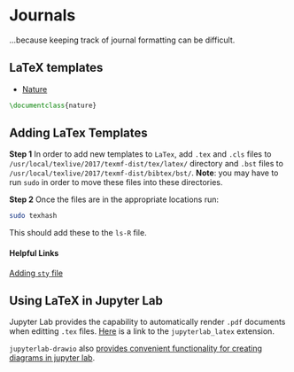 # Journals
...because keeping track of journal formatting can be difficult.

## LaTeX templates
- [Nature](https://ctan.org/tex-archive/macros/latex/contrib/nature/)

```latex
\documentclass{nature}
```

## Adding LaTex Templates

**Step 1** 
In order to add new templates to `LaTex`, add `.tex` and `.cls` files to `/usr/local/texlive/2017/texmf-dist/tex/latex/` directory and `.bst` files to `/usr/local/texlive/2017/texmf-dist/bibtex/bst/`. **Note**: you may have to run `sudo` in order to move these files into these directories.

**Step 2**
Once the files are in the appropriate locations run: 

```bash
sudo texhash
```

This should add these to the `ls-R` file.

#### Helpful Links
[Adding `sty` file](https://tex.stackexchange.com/questions/10252/how-do-i-add-a-sty-file-to-my-mactex-texshop-installation)

## Using LaTeX in Jupyter Lab

Jupyter Lab provides the capability to automatically render `.pdf` documents when editting `.tex` files. [Here](https://github.com/jupyterlab/jupyterlab-latex) is a link to the `jupyterlab_latex` extension.

`jupyterlab-drawio` also [provides convenient functionality for creating diagrams in jupyter lab](https://blog.jupyter.org/a-diagram-editor-for-jupyterlab-a254121ff919).
